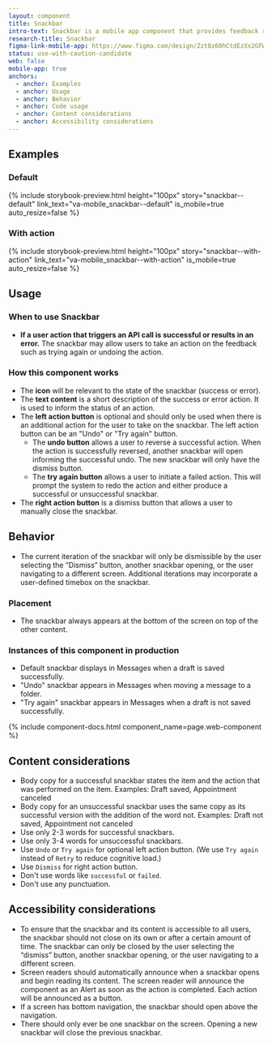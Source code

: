 ```yaml
---
layout: component
title: Snackbar
intro-text: Snackbar is a mobile app component that provides feedback regarding API interactions at the bottom of the screen.
research-title: Snackbar
figma-link-mobile-app: https://www.figma.com/design/Zzt8z60hCtdEzXx2GFWghH/VA-Mobile---Component-Library?node-id=250-14
status: use-with-caution-candidate
web: false
mobile-app: true
anchors:
  - anchor: Examples
  - anchor: Usage
  - anchor: Behavior
  - anchor: Code usage
  - anchor: Content considerations
  - anchor: Accessibility considerations
---
```


## Examples

### Default

{% include storybook-preview.html height="100px" story="snackbar--default" link_text="va-mobile_snackbar--default" is_mobile=true auto_resize=false %}

### With action

{% include storybook-preview.html height="100px" story="snackbar--with-action" link_text="va-mobile_snackbar--with-action" is_mobile=true auto_resize=false %}

## Usage

### When to use Snackbar

* **If a user action that triggers an API call is successful or results in an error.** The snackbar may allow users to take an action on the feedback such as trying again or undoing the action.

### How this component works

* The **icon** will be relevant to the state of the snackbar (success or error).
* The **text content** is a short description of the success or error action. It is used to inform the status of an action.
* The **left action button** is optional and should only be used when there is an additional action for the user to take on the snackbar. The left action button can be an "Undo" or "Try again" button.
    * The **undo button** allows a user to reverse a successful action. When the action is successfully reversed, another snackbar will open informing the successful undo. The new snackbar will only have the dismiss button.
    * The **try again button** allows a user to initiate a failed action. This will prompt the system to redo the action and either produce a successful or unsuccessful snackbar.
* The **right action button** is a dismiss button that allows a user to manually close the snackbar.

## Behavior

* The current iteration of the snackbar will only be dismissible by the user selecting the “Dismiss” button, another snackbar opening, or the user navigating to a different screen. Additional iterations may incorporate a user-defined timebox on the snackbar.

### Placement

* The snackbar always appears at the bottom of the screen on top of the other content.

### Instances of this component in production

* Default snackbar displays in Messages when a draft is saved successfully.
* "Undo" snackbar appears in Messages when moving a message to a folder.
* "Try again" snackbar appears in Messages when a draft is not saved successfully.

{% include component-docs.html component_name=page.web-component %}

## Content considerations

* Body copy for a successful snackbar states the item and the action that was performed on the item. Examples: Draft saved, Appointment canceled
* Body copy for an unsuccessful snackbar uses the same copy as its successful version with the addition of the word not. Examples: Draft not saved, Appointment not canceled
* Use only 2-3 words for successful snackbars.
* Use only 3-4 words for unsuccessful snackbars.
* Use `Undo` or `Try again` for optional left action button. (We use `Try again` instead of `Retry` to reduce cognitive load.)
* Use `Dismiss` for right action button.
* Don't use words like `successful` or `failed`.
* Don't use any punctuation.

## Accessibility considerations

* To ensure that the snackbar and its content is accessible to all users, the snackbar should not close on its own or after a certain amount of time. The snackbar can only be closed by the user selecting the “dismiss” button, another snackbar opening, or the user navigating to a different screen.
* Screen readers should automatically announce when a snackbar opens and begin reading its content. The screen reader will announce the component as an Alert as soon as the action is completed. Each action will be announced as a button.
* If a screen has bottom navigation, the snackbar should open above the navigation.
* There should only ever be one snackbar on the screen. Opening a new snackbar will close the previous snackbar.
